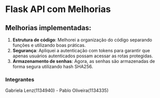 # Flask API com Melhorias

## Melhorias implementadas:

1. **Estrutura de código**: Melhorei a organização do código separando funções e utilizando boas práticas.
2. **Segurança**: Apliquei a autenticação com tokens para garantir que apenas usuários autenticados possam acessar as rotas protegidas.
3. **Armazenamento de senhas**: Agora, as senhas são armazenadas de forma segura utilizando hash SHA256.

### Integrantes
Gabriela Lenz(1134940) -
Pablo Oliveira(1134335)
